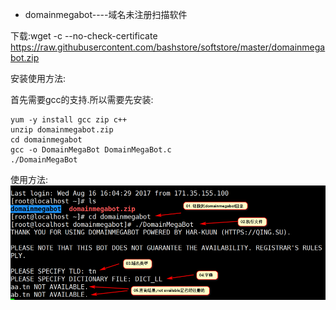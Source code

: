 - domainmegabot----域名未注册扫描软件

下载:wget -c --no-check-certificate https://raw.githubusercontent.com/bashstore/softstore/master/domainmegabot.zip

安装使用方法:

首先需要gcc的支持.所以需要先安装:

    yum -y install gcc zip c++
	unzip domainmegabot.zip
	cd domainmegabot
	gcc -o DomainMegaBot DomainMegaBot.c
	./DomainMegaBot

使用方法:
![](images/domainmegabot.png)
